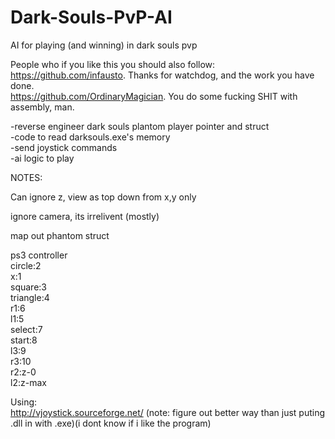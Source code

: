 # Dark-Souls-PvP-AI
AI for playing (and winning) in dark souls pvp  
  
People who if you like this you should also follow:  
https://github.com/infausto. Thanks for watchdog, and the work you have done.  
https://github.com/OrdinaryMagician. You do some fucking SHIT with assembly, man.  
  
-reverse engineer dark souls plantom player pointer and struct  
-code to read darksouls.exe's memory   
-send joystick commands  
-ai logic to play  
  
NOTES:   
  
Can ignore z, view as top down from x,y only  
  
ignore camera, its irrelivent (mostly)  
  
map out phantom struct  
  
ps3 controller  
circle:2  
x:1  
square:3  
triangle:4  
r1:6  
l1:5  
select:7  
start:8  
l3:9  
r3:10  
r2:z-0  
l2:z-max  
  
  
Using:   
http://vjoystick.sourceforge.net/ (note: figure out better way than just puting .dll in with .exe)(i dont know if i like the program)  
